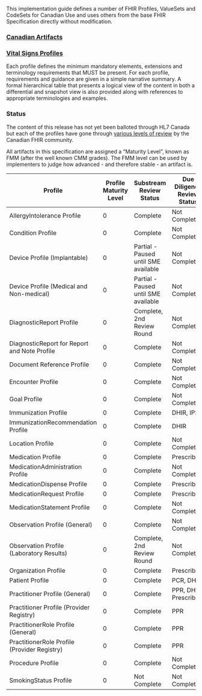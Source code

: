 This implementation guide defines a number of FHIR Profiles, ValueSets and CodeSets for Canadian Use and uses others from the base FHIR Specification directly without modification.

### <a href="artifacts.html">Canadian Artifacts</a>
### <a href="vitalsigns-profiles.html">Vital Signs Profiles</a>

Each profile defines the minimum mandatory elements, extensions and terminology requirements that MUST be present. For each profile, requirements and guidance are given in a simple narrative summary. A formal hierarchical table that presents a logical view of the content in both a differential and snapshot view is also provided along with references to appropriate terminologies and examples.

### Status

The content of this release has not yet been balloted through HL7 Canada but each of the profiles have gone through [various levels of review](developmentprocess.html#review-process) by the Canadian FHIR community.

All artifacts in this specification are assigned a “Maturity Level”, known as FMM (after the well known CMM grades). The FMM level can be used by implementers to judge how advanced - and therefore stable - an artifact is.

| Profile <br> | Profile Maturity <br> Level <br> | Substream <br>Review Status <br> | Due Diligence<br> Review Status <br> |
|---|---|---|---|
| AllergyIntolerance Profile | 0 | Complete | Not Complete |
| Condition Profile | 0 | Complete | Not Complete |
| Device Profile (Implantable) | 0 | Partial - Paused until SME available | Not Complete |
| Device Profile (Medical and Non-medical) | 0 | Partial - Paused until SME available | Not Complete |
| DiagnosticReport Profile | 0 | Complete, 2nd Review Round | Not Complete |
| DiagnosticReport for Report and Note Profile | 0 | Complete | Not Complete |
| Document Reference Profile | 0 | Complete | Not Complete |
| Encounter Profile | 0 | Complete | Not Complete |
| Goal Profile | 0 | Complete | Not Complete |
| Immunization Profile | 0 | Complete | DHIR, IPS |
| ImmunizationRecommendation Profile | 0 | Complete | DHIR |
| Location Profile | 0 | Complete | Not Complete |
| Medication Profile | 0 | Complete | PrescribeIT |
| MedicationAdministration Profile | 0 | Complete | Not Complete |
| MedicationDispense Profile | 0 | Complete | PrescribeIT |
| MedicationRequest Profile | 0 | Complete | PrescribeIT |
| MedicationStatement Profile | 0 | Complete | Not Complete |
| Observation Profile (General) | 0 | Complete | Not Complete |
| Observation Profile (Laboratory Results) | 0 | Complete, 2nd Review Round | Not Complete |
| Organization Profile | 0 | Complete | PrescribeIT |
| Patient Profile | 0 | Complete | PCR, DHIR |
| Practitioner Profile (General) | 0 | Complete | PPR, DHIR, PrescribeIT |
| Practitioner Profile (Provider Registry) | 0 | Complete | PPR |
| PractitionerRole Profile (General) | 0 | Complete | PPR |
| PractitionerRole Profile (Provider Registry) | 0 | Complete | PPR |
| Procedure Profile | 0 | Complete | Not Complete |
| SmokingStatus Profile | 0 | Not Complete | Not Complete |

<!-- Todo: examples, capabilitystatement, TestScenario? -->
